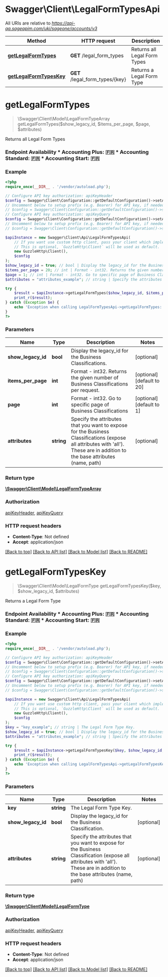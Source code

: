 # Swagger\Client\LegalFormTypesApi

All URIs are relative to *https://api-qa.sageapim.com/uki/sageone/accounts/v3*

Method | HTTP request | Description
------------- | ------------- | -------------
[**getLegalFormTypes**](LegalFormTypesApi.md#getLegalFormTypes) | **GET** /legal_form_types | Returns all Legal Form Types
[**getLegalFormTypesKey**](LegalFormTypesApi.md#getLegalFormTypesKey) | **GET** /legal_form_types/{key} | Returns a Legal Form Type


# **getLegalFormTypes**
> \Swagger\Client\Model\LegalFormTypeArray getLegalFormTypes($show_legacy_id, $items_per_page, $page, $attributes)

Returns all Legal Form Types

### Endpoint Availability  * Accounting Plus: 🇫🇷 * Accounting Standard: 🇫🇷 * Accounting Start: 🇫🇷

### Example
```php
<?php
require_once(__DIR__ . '/vendor/autoload.php');

// Configure API key authorization: apiKeyHeader
$config = Swagger\Client\Configuration::getDefaultConfiguration()->setApiKey('Ocp-Apim-Subscription-Key', 'YOUR_API_KEY');
// Uncomment below to setup prefix (e.g. Bearer) for API key, if needed
// $config = Swagger\Client\Configuration::getDefaultConfiguration()->setApiKeyPrefix('Ocp-Apim-Subscription-Key', 'Bearer');
// Configure API key authorization: apiKeyQuery
$config = Swagger\Client\Configuration::getDefaultConfiguration()->setApiKey('subscription-key', 'YOUR_API_KEY');
// Uncomment below to setup prefix (e.g. Bearer) for API key, if needed
// $config = Swagger\Client\Configuration::getDefaultConfiguration()->setApiKeyPrefix('subscription-key', 'Bearer');

$apiInstance = new Swagger\Client\Api\LegalFormTypesApi(
    // If you want use custom http client, pass your client which implements `GuzzleHttp\ClientInterface`.
    // This is optional, `GuzzleHttp\Client` will be used as default.
    new GuzzleHttp\Client(),
    $config
);
$show_legacy_id = true; // bool | Display the legacy_id for the Business Classifications.
$items_per_page = 20; // int | Format - int32. Returns the given number of Business Classifications per request.
$page = 1; // int | Format - int32. Go to specific page of Business Classifications
$attributes = "attributes_example"; // string | Specify the attributes that you want to expose for the Business Classifications (expose all attributes with 'all'). These are in addition to the base attributes (name, path)

try {
    $result = $apiInstance->getLegalFormTypes($show_legacy_id, $items_per_page, $page, $attributes);
    print_r($result);
} catch (Exception $e) {
    echo 'Exception when calling LegalFormTypesApi->getLegalFormTypes: ', $e->getMessage(), PHP_EOL;
}
?>
```

### Parameters

Name | Type | Description  | Notes
------------- | ------------- | ------------- | -------------
 **show_legacy_id** | **bool**| Display the legacy_id for the Business Classifications. | [optional]
 **items_per_page** | **int**| Format - int32. Returns the given number of Business Classifications per request. | [optional] [default to 20]
 **page** | **int**| Format - int32. Go to specific page of Business Classifications | [optional] [default to 1]
 **attributes** | **string**| Specify the attributes that you want to expose for the Business Classifications (expose all attributes with &#39;all&#39;). These are in addition to the base attributes (name, path) | [optional]

### Return type

[**\Swagger\Client\Model\LegalFormTypeArray**](../Model/LegalFormTypeArray.md)

### Authorization

[apiKeyHeader](../../README.md#apiKeyHeader), [apiKeyQuery](../../README.md#apiKeyQuery)

### HTTP request headers

 - **Content-Type**: Not defined
 - **Accept**: application/json

[[Back to top]](#) [[Back to API list]](../../README.md#documentation-for-api-endpoints) [[Back to Model list]](../../README.md#documentation-for-models) [[Back to README]](../../README.md)

# **getLegalFormTypesKey**
> \Swagger\Client\Model\LegalFormType getLegalFormTypesKey($key, $show_legacy_id, $attributes)

Returns a Legal Form Type

### Endpoint Availability  * Accounting Plus: 🇫🇷 * Accounting Standard: 🇫🇷 * Accounting Start: 🇫🇷

### Example
```php
<?php
require_once(__DIR__ . '/vendor/autoload.php');

// Configure API key authorization: apiKeyHeader
$config = Swagger\Client\Configuration::getDefaultConfiguration()->setApiKey('Ocp-Apim-Subscription-Key', 'YOUR_API_KEY');
// Uncomment below to setup prefix (e.g. Bearer) for API key, if needed
// $config = Swagger\Client\Configuration::getDefaultConfiguration()->setApiKeyPrefix('Ocp-Apim-Subscription-Key', 'Bearer');
// Configure API key authorization: apiKeyQuery
$config = Swagger\Client\Configuration::getDefaultConfiguration()->setApiKey('subscription-key', 'YOUR_API_KEY');
// Uncomment below to setup prefix (e.g. Bearer) for API key, if needed
// $config = Swagger\Client\Configuration::getDefaultConfiguration()->setApiKeyPrefix('subscription-key', 'Bearer');

$apiInstance = new Swagger\Client\Api\LegalFormTypesApi(
    // If you want use custom http client, pass your client which implements `GuzzleHttp\ClientInterface`.
    // This is optional, `GuzzleHttp\Client` will be used as default.
    new GuzzleHttp\Client(),
    $config
);
$key = "key_example"; // string | The Legal Form Type Key.
$show_legacy_id = true; // bool | Display the legacy_id for the Business Classification.
$attributes = "attributes_example"; // string | Specify the attributes that you want to expose for the Business Classification (expose all attributes with 'all'). These are in addition to the base attributes (name, path)

try {
    $result = $apiInstance->getLegalFormTypesKey($key, $show_legacy_id, $attributes);
    print_r($result);
} catch (Exception $e) {
    echo 'Exception when calling LegalFormTypesApi->getLegalFormTypesKey: ', $e->getMessage(), PHP_EOL;
}
?>
```

### Parameters

Name | Type | Description  | Notes
------------- | ------------- | ------------- | -------------
 **key** | **string**| The Legal Form Type Key. |
 **show_legacy_id** | **bool**| Display the legacy_id for the Business Classification. | [optional]
 **attributes** | **string**| Specify the attributes that you want to expose for the Business Classification (expose all attributes with &#39;all&#39;). These are in addition to the base attributes (name, path) | [optional]

### Return type

[**\Swagger\Client\Model\LegalFormType**](../Model/LegalFormType.md)

### Authorization

[apiKeyHeader](../../README.md#apiKeyHeader), [apiKeyQuery](../../README.md#apiKeyQuery)

### HTTP request headers

 - **Content-Type**: Not defined
 - **Accept**: application/json

[[Back to top]](#) [[Back to API list]](../../README.md#documentation-for-api-endpoints) [[Back to Model list]](../../README.md#documentation-for-models) [[Back to README]](../../README.md)

